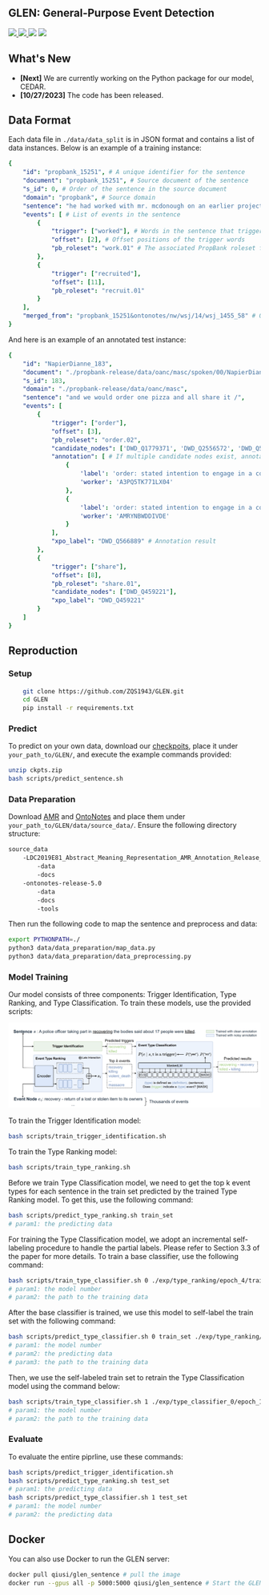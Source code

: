 ## GLEN: General-Purpose Event Detection
<p align="left">
  <a href='https://arxiv.org/abs/2303.09093'>
    <img src='https://img.shields.io/badge/Arxiv-2308.16905-A42C25?style=flat&logo=arXiv&logoColor=A42C25'>
  </a>
  <a href='https://arxiv.org/pdf/2303.09093.pdf'>
    <img src='https://img.shields.io/badge/Paper-PDF-yellow?style=flat&logo=arXiv&logoColor=yellow'>
  </a>
  <!-- <a href='TBD'>
  <img src='https://img.shields.io/badge/Project-Page-green?style=flat&logo=Google%20chrome&logoColor=green'></a> -->
  <!-- <a href='TBD'>
  <img src='https://img.shields.io/badge/YouTube-Video-EA3323?style=flat&logo=youtube&logoColor=EA3323'></a> -->
  <!-- <a href='TBD'>
    <img src='https://img.shields.io/badge/Bilibili-Video-4EABE6?style=flat&logo=Bilibili&logoColor=4EABE6'></a> -->
  <!-- <a href='TBD'>
    <img src='https://img.shields.io/badge/Zhihu-Doc-2F6BE0?style=flat&logo=Zhihu&logoColor=2F6BE0'></a>  -->
  <a href='https://github.com/ZQS1943/GLEN.git'>
    <img src='https://img.shields.io/badge/GitHub-Code-black?style=flat&logo=github&logoColor=white'></a>
  <a href="" target='_blank'>
    <img src="https://visitor-badge.laobi.icu/badge?page_id=ZQS1943.GLEN&left_color=gray&right_color=orange">
  </a>
</p>

## What's New

* **[Next]** We are currently working on the Python package for our model, CEDAR.
* **[10/27/2023]** The code has been released.

## Data Format
Each data file in `./data/data_split` is in JSON format and contains a list of data instances. Below is an example of a training instance:
```yaml
{ 
    "id": "propbank_15251", # A unique identifier for the sentence
    "document": "propbank_15251", # Source document of the sentence
    "s_id": 0, # Order of the sentence in the source document
    "domain": "propbank", # Source domain
    "sentence": "he had worked with mr. mcdonough on an earlier project and recruited him as architect for the trade center .", # The original sentence text
    "events": [ # List of events in the sentence
        {
            "trigger": ["worked"], # Words in the sentence that trigger the event
            "offset": [2], # Offset positions of the trigger words
            "pb_roleset": "work.01" # The associated PropBank roleset for this event
        }, 
        {
            "trigger": ["recruited"], 
            "offset": [11], 
            "pb_roleset": "recruit.01"
        }
    ],
    "merged_from": "propbank_15251&ontonotes/nw/wsj/14/wsj_1455_58" # Optional attribute indicating merger of instances from different sources
}
```
And here is an example of an annotated test instance:
```yaml
{
    "id": "NapierDianne_183", 
    "document": "./propbank-release/data/oanc/masc/spoken/00/NapierDianne.gold_conll", 
    "s_id": 183, 
    "domain": "./propbank-release/data/oanc/masc", 
    "sentence": "and we would order one pizza and all share it /", 
    "events": [
        {
            "trigger": ["order"], 
            "offset": [3], 
            "pb_roleset": "order.02",
            "candidate_nodes": ['DWD_Q1779371', 'DWD_Q2556572', 'DWD_Q566889'], # List of event nodes mapping to the ProbBank roleset 
            "annotation": [ # If multiple candidate nodes exist, annotators select the most suitable event type
                {
                    'label': 'order: stated intention to engage in a commercial transaction for specific products or services', 
                    'worker': 'A3PQ5TK771LX04'
                }, 
                {
                    'label': 'order: stated intention to engage in a commercial transaction for specific products or services', 
                    'worker': 'AMRYNBWDDIVDE'
                }
            ],  
            "xpo_label": "DWD_Q566889" # Annotation result
        }, 
        {
            "trigger": ["share"], 
            "offset": [8], 
            "pb_roleset": "share.01", 
            "candidate_nodes": ["DWD_Q459221"], 
            "xpo_label": "DWD_Q459221"
        }
    ]
}
```

## Reproduction
### Setup
```sh
    git clone https://github.com/ZQS1943/GLEN.git
    cd GLEN
    pip install -r requirements.txt
```

### Predict

To predict on your own data, download our [checkpoits](https://drive.google.com/file/d/1UU1UVPpYypRh5dPUhQ8TreAJd-uoLEh7/view?usp=sharing), place it under `your_path_to/GLEN/`, and execute the example commands provided:
```sh
unzip ckpts.zip
bash scripts/predict_sentence.sh
```

### Data Preparation
Download [AMR](https://catalog.ldc.upenn.edu/LDC2020T02) and [OntoNotes](https://catalog.ldc.upenn.edu/LDC2013T19) and place them under `your_path_to/GLEN/data/source_data/`. Ensure the following directory structure:
```sh
source_data
    -LDC2019E81_Abstract_Meaning_Representation_AMR_Annotation_Release_3.0
        -data
        -docs
    -ontonotes-release-5.0
        -data
        -docs
        -tools
```
Then run the following code to map the sentence and preprocess and data:
```sh
export PYTHONPATH=./
python3 data/data_preparation/map_data.py
python3 data/data_preparation/data_preprocessing.py
```

### Model Training

Our model consists of three components: Trigger Identification, Type Ranking, and Type Classification. To train these models, use the provided scripts:
  
![Overview of the framework](asset/model.png)

To train the Trigger Identification model:
```sh
bash scripts/train_trigger_identification.sh
```
To train the Type Ranking model:
```sh
bash scripts/train_type_ranking.sh
```
Before we train Type Classification model, we need to get the top k event types for each sentence in the train set predicted by the trained Type Ranking model. To get this, use the following command:
```sh
bash scripts/predict_type_ranking.sh train_set
# param1: the predicting data
```
For training the Type Classification model, we adopt an incremental self-labeling procedure to handle the partial labels. Please refer to Section 3.3 of the paper for more details. To train a base classifier, use the following command:
```sh
bash scripts/train_type_classifier.sh 0 ./exp/type_ranking/epoch_4/train_data_for_TC.json
# param1: the model number 
# param2: the path to the training data
```
After the base classifier is trained, we use this model to self-label the train set with the following command:
```sh
bash scripts/predict_type_classifier.sh 0 train_set ./exp/type_ranking/epoch_4/train_data_for_TC.json
# param1: the model number
# param2: the predicting data
# param3: the path to the training data
```
Then, we use the self-labeled train set to retrain the Type Classification model using the command below:
```sh
bash scripts/train_type_classifier.sh 1 ./exp/type_classifier_0/epoch_1/train_data_for_TC.json
# param1: the model number 
# param2: the path to the training data
```

### Evaluate

To evaluate the entire piprline, use these commands:
```sh
bash scripts/predict_trigger_identification.sh
bash scripts/predict_type_ranking.sh test_set
# param1: the predicting data
bash scripts/predict_type_classifier.sh 1 test_set
# param1: the model number
# param2: the predicting data
```

## Docker
You can also use Docker to run the GLEN server:
```sh
docker pull qiusi/glen_sentence # pull the image
docker run --gpus all -p 5000:5000 qiusi/glen_sentence # Start the GLEN server
```
<!-- TODO: docker for all cuda version -->